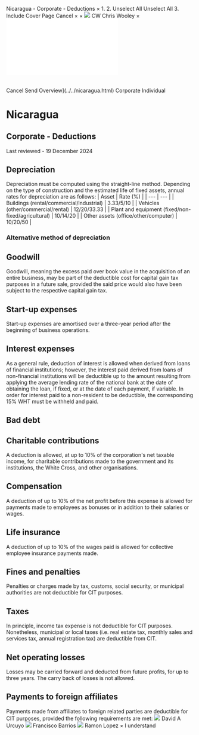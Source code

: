 Nicaragua - Corporate - Deductions
×
1.
2.
Unselect All
Unselect All
3.
Include Cover Page
Cancel
×
×
![](../../-/media/world-wide-tax-summaries/attachments/global---chris-wooley.ashx%3Frev=ac5e5f3223b34096b1afc2a6009c7320&revision=ac5e5f32-23b3-4096-b1af-c2a6009c7320&hash=859B7ADC84DC2CBEC9760E9E6EE7DE6D0A8BFCDF)
CW
Chris Wooley
×
![](deductions.html)
######
Cancel
Send
Overview](../../nicaragua.html)
Corporate
Individual
# Nicaragua
## Corporate - Deductions
Last reviewed - 19 December 2024
## Depreciation
Depreciation must be computed using the straight-line method. Depending on the type of construction and the estimated life of fixed assets, annual rates for depreciation are as follows:
| Asset | Rate (%) |
| --- | --- |
| Buildings (rental/commercial/industrial) | 3.33/5/10 |
| Vehicles (other/commercial/rental) | 12/20/33.33 |
| Plant and equipment (fixed/non-fixed/agricultural) | 10/14/20 |
| Other assets (office/other/computer) | 10/20/50 |
### Alternative method of depreciation
## Goodwill
Goodwill, meaning the excess paid over book value in the acquisition of an entire business, may be part of the deductible cost for capital gain tax purposes in a future sale, provided the said price would also have been subject to the respective capital gain tax.
## Start-up expenses
Start-up expenses are amortised over a three-year period after the beginning of business operations.
## Interest expenses
As a general rule, deduction of interest is allowed when derived from loans of financial institutions; however, the interest paid derived from loans of non-financial institutions will be deductible up to the amount resulting from applying the average lending rate of the national bank at the date of obtaining the loan, if fixed, or at the date of each payment, if variable.
In order for interest paid to a non-resident to be deductible, the corresponding 15% WHT must be withheld and paid.
## Bad debt
## Charitable contributions
A deduction is allowed, at up to 10% of the corporation's net taxable income, for charitable contributions made to the government and its institutions, the White Cross, and other organisations.
## Compensation
A deduction of up to 10% of the net profit before this expense is allowed for payments made to employees as bonuses or in addition to their salaries or wages.
## Life insurance
A deduction of up to 10% of the wages paid is allowed for collective employee insurance payments made.
## Fines and penalties
Penalties or charges made by tax, customs, social security, or municipal authorities are not deductible for CIT purposes.
## Taxes
In principle, income tax expense is not deductible for CIT purposes. Nonetheless, municipal or local taxes (i.e. real estate tax, monthly sales and services tax, annual registration tax) are deductible from CIT.
## Net operating losses
Losses may be carried forward and deducted from future profits, for up to three years. The carry back of losses is not allowed.
## Payments to foreign affiliates
Payments made from affiliates to foreign related parties are deductible for CIT purposes, provided the following requirements are met:
![](../../-/media/world-wide-tax-summaries/attachments/nicaragua---david_urcuyo.ashx%3Frev=94d158d625814c15bd14009b775f1961&revision=94d158d6-2581-4c15-bd14-009b775f1961&hash=7618436BA365674884D8DFF0548A604B7DEAB0B0)
David A Urcuyo
![](../../-/media/world-wide-tax-summaries/attachments/panama---francisco-barrios.ashx%3Frev=a27cc0c4bf394c4f9fb10deab9f495ee&revision=a27cc0c4-bf39-4c4f-9fb1-0deab9f495ee&hash=D080020EACFEB25C57623DFE258B24FC4263C368)
Francisco Barrios
![](../../-/media/world-wide-tax-summaries/nicaraguaramon-lopezfoto-ramon-lopezpng20210720223659775.ashx%3Frev=ae6a116de552414ba426f80e47a4f69f&revision=ae6a116d-e552-414b-a426-f80e47a4f69f&hash=8CDF174F38FD002EF3241C9492A96589D135F6B8)
Ramon Lopez
×
I understand